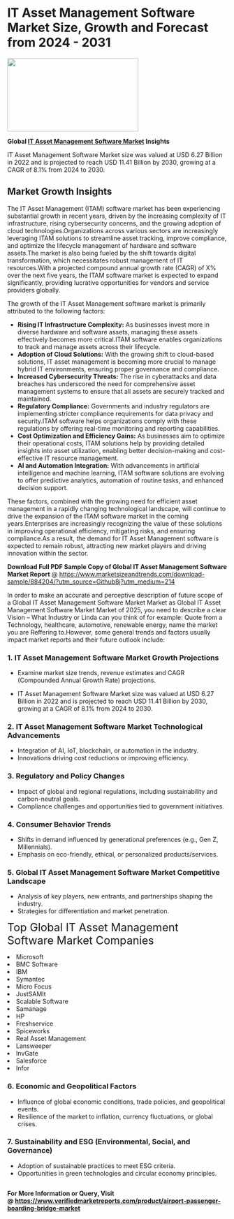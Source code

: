 <H1>IT Asset Management Software Market Size, Growth and Forecast from 2024 - 2031</H1><img class="aligncenter size-medium wp-image-584254" src="https://thirdeyenews.in/wp-content/uploads/2024/09/Global-Market-Research-300x168.jpeg" alt="" width="300" height="168" /><p><strong>Global&nbsp;<a href="https://www.marketsizeandtrends.com/download-sample/884204/?utm_source=Github8j?utm_medium=214">IT Asset Management Software Market</a> Insights</strong></p><p>IT Asset Management Software Market size was valued at USD 6.27 Billion in 2022 and is projected to reach USD 11.41 Billion by 2030, growing at a CAGR of 8.1% from 2024 to 2030.</p><p><h2>Market Growth Insights</h2> <p>The IT Asset Management (ITAM) software market has been experiencing substantial growth in recent years, driven by the increasing complexity of IT infrastructure, rising cybersecurity concerns, and the growing adoption of cloud technologies.Organizations across various sectors are increasingly leveraging ITAM solutions to streamline asset tracking, improve compliance, and optimize the lifecycle management of hardware and software assets.The market is also being fueled by the shift towards digital transformation, which necessitates robust management of IT resources.With a projected compound annual growth rate (CAGR) of X% over the next five years, the ITAM software market is expected to expand significantly, providing lucrative opportunities for vendors and service providers globally.</p> <p>The growth of the IT Asset Management software market is primarily attributed to the following factors:</p> <ul> <li><strong>Rising IT Infrastructure Complexity:</strong> As businesses invest more in diverse hardware and software assets, managing these assets effectively becomes more critical.ITAM software enables organizations to track and manage assets across their lifecycle.</li> <li><strong>Adoption of Cloud Solutions:</strong> With the growing shift to cloud-based solutions, IT asset management is becoming more crucial to manage hybrid IT environments, ensuring proper governance and compliance.</li> <li><strong>Increased Cybersecurity Threats:</strong> The rise in cyberattacks and data breaches has underscored the need for comprehensive asset management systems to ensure that all assets are securely tracked and maintained.</li> <li><strong>Regulatory Compliance:</strong> Governments and industry regulators are implementing stricter compliance requirements for data privacy and security.ITAM software helps organizations comply with these regulations by offering real-time monitoring and reporting capabilities.</li> <li><strong>Cost Optimization and Efficiency Gains:</strong> As businesses aim to optimize their operational costs, ITAM solutions help by providing detailed insights into asset utilization, enabling better decision-making and cost-effective IT resource management.</li> <li><strong>AI and Automation Integration:</strong> With advancements in artificial intelligence and machine learning, ITAM software solutions are evolving to offer predictive analytics, automation of routine tasks, and enhanced decision support.</li> </ul> <p>These factors, combined with the growing need for efficient asset management in a rapidly changing technological landscape, will continue to drive the expansion of the ITAM software market in the coming years.Enterprises are increasingly recognizing the value of these solutions in improving operational efficiency, mitigating risks, and ensuring compliance.As a result, the demand for IT Asset Management software is expected to remain robust, attracting new market players and driving innovation within the sector.</p> <p></p><p><span class=""><strong>Download Full PDF Sample Copy of Global IT Asset Management Software Market Report</strong> @ <a href="https://www.marketsizeandtrends.com/download-sample/884204/?utm_source=Github8j?utm_medium=214" target="_blank">https://www.marketsizeandtrends.com/download-sample/884204/?utm_source=Github8j?utm_medium=214</a></span></p><p>In order to make an accurate and perceptive description of future scope of a Global&nbsp;IT Asset Management Software Market Market as Global&nbsp;IT Asset Management Software Market Market of 2025, you need to describe a clear Vision &ndash; What Industry or Linda can you think of for example: Quote from a Technology, healthcare, automotive, renewable energy, name the market you are Reffering to.However, some general trends and factors usually impact market reports and their future outlook include:</p><h3>1.&nbsp;<strong>IT Asset Management Software Market Growth Projections</strong></h3><ul><li>Examine market size trends, revenue estimates and CAGR (Compounded Annual Growth Rate) projections.</li><li><p>IT Asset Management Software Market size was valued at USD 6.27 Billion in 2022 and is projected to reach USD 11.41 Billion by 2030, growing at a CAGR of 8.1% from 2024 to 2030.</p></li></ul><h3>2.&nbsp;<strong>IT Asset Management Software Market Technological Advancements</strong></h3><ul><li>Integration of AI, IoT, blockchain, or automation in the industry.</li><li>Innovations driving cost reductions or improving efficiency.</li></ul><h3>3.&nbsp;<strong>Regulatory and Policy Changes</strong></h3><ul><li>Impact of global and regional regulations, including sustainability and carbon-neutral goals.</li><li>Compliance challenges and opportunities tied to government initiatives.</li></ul><h3>4.&nbsp;<strong>Consumer Behavior Trends</strong></h3><ul><li>Shifts in demand influenced by generational preferences (e.g., Gen Z, Millennials).</li><li>Emphasis on eco-friendly, ethical, or personalized products/services.</li></ul><h3>5.&nbsp;<strong>Global IT Asset Management Software Market Competitive Landscape</strong></h3><ul><li>Analysis of key players, new entrants, and partnerships shaping the industry.</li><li>Strategies for differentiation and market penetration.</li></ul><p data-pm-slice="1 1 []"><span style="color: inherit; font-family: inherit; font-size: 25px;">Top Global IT Asset Management Software Market Companies</span></p><div class="" data-test-id=""><p><li>Microsoft</li><li> BMC Software</li><li> IBM</li><li> Symantec</li><li> Micro Focus</li><li> JustSAMIt</li><li> Scalable Software</li><li> Samanage</li><li> HP</li><li> Freshservice</li><li> Spiceworks</li><li> Real Asset Management</li><li> Lansweeper</li><li> InvGate</li><li> Salesforce</li><li> Infor</li></p></div><h3>6.&nbsp;<strong>Economic and Geopolitical Factors</strong></h3><ul><li>Influence of global economic conditions, trade policies, and geopolitical events.</li><li>Resilience of the market to inflation, currency fluctuations, or global crises.</li></ul><h3>7.&nbsp;<strong>Sustainability and ESG (Environmental, Social, and Governance)</strong></h3><ul><li>Adoption of sustainable practices to meet ESG criteria.</li><li>Opportunities in green technologies and circular economy principles.</li></ul><h2><strong style="font-size: 14px;">For More Information or Query, Visit @&nbsp;</strong><a style="background-color: #ffffff; font-size: 14px;" href="https://www.marketsizeandtrends.com/report/it-asset-management-software-market/" target="_blank">https://www.verifiedmarketreports.com/product/airport-passenger-boarding-bridge-market</a></h2>